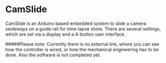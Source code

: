 # CamSlide
CamSlide is an Arduino based embedded system to slide a camera seideways on a guide rail for time-lapse shots.
There are several settings, which are set via a display and a 4-button user interface.

#####Please note:
Currently there is no external link, where you can see how the controller is wired, or how the mechanical engineering has to be done.
Also the software is not completed yet.